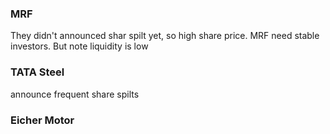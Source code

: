 ### MRF
They didn't announced shar spilt yet, so high share price. MRF need stable investors.  But note liquidity is low

### TATA Steel
announce frequent share spilts  

### Eicher Motor  

